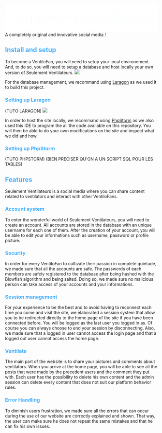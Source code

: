 <img src="./assets/Seulement_Ventilateur_-_transparent.png" />
A completely original and innovative social media !

<h2 style="color: #45AFFF">Install and setup</h2>
To become a VentiloFan, you will need to setup your local environement.
And, to do so, you will need to setup a database and host locally your own version of Seulement Ventilateurs.

<img src="https://warlord0blog.files.wordpress.com/2019/09/laragon_logo1.png" width="200" />

For the database management, we recommand using [Laragon](https://laragon.org/) as we used it to build this project.

<h3 style="color: #45AFFF">Setting up Laragon</h3>
(TUTO LARAGON)

<img src="https://cdn-images-1.medium.com/fit/t/1600/480/1*oLFo5u_zyBkuS8WpSoXBIQ.png" width="200" />

In order to host the site locally, we recommand using [PhpStorm](https://www.jetbrains.com/phpstorm/) as we also used
this IDE to program the all the code available on this repository. You will then be able to do your own modifications
on the site and inspect what we did and how.

<h3 style="color: #45AFFF">Setting up PhpStorm</h3>
(TUTO PHPSTORM)
(BIEN PRECISER QU'ON A UN SCRIPT SQL POUR LES TABLES)


<h2 style="color: #45AFFF">Features</h2>
Seulement Ventilateurs is a social media where you can share content related to ventilators and interact with other
VentiloFans.

<h3 style="color: #45AFFF">Account system</h3>
To enter the wonderful world of Seulement Ventilateurs, you will need to create an account. All accounts are stored in
the database with an unique username for each one of them. After the creation of your account, you will be able to
edit your informations such as username, password or profile picture.

<h3 style="color: #45AFFF">Security</h3>
In order for every VentiloFan to cultivate their passion in complete quietude, we made sure that all the accounts are
safe. The passwords of each members are safely registered to the database after being hashed with the Blowfish algorithm
and being salted. Doing so, we made sure no malicious person can take access of your accounts and your informations.

<h3 style="color: #45AFFF">Session management</h3>
For your experience to be the best and to avoid having to reconnect each time you come and visit the site, we elaborated
a session system that allow you to be redirected directly to the home page of the site if you have been connected
before. You will be logged as the last user you logged in as. Of course you can always choose to end your session by
disconnecting. Also, we made sure that a logged in user cannot access the login page and that a logged out user cannot
access the home page.

<h3 style="color: #45AFFF">Ventilate</h3>
The main part of the website is to share your pictures and comments about ventilators. When you arrive at the home page,
you will be able to see all the posts that were made by the precedent users and the comment they put with. Each user
has the possibility to delete his own content and the admin session can delete every content that does not suit our
platform behavior rules.

<h3 style="color: #45AFFF">Error Handling</h3>
To diminish users frustration, we made sure all the errors that can occur during the use of our website are correctly
explained and shown. That way, the user can make sure he does not repeat the same mistakes and that he can fix his own
issues.